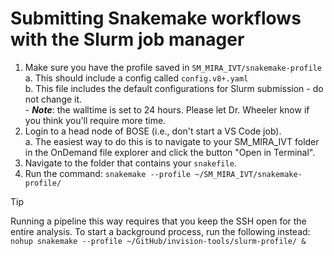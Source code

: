 # Submitting Snakemake workflows with the Slurm job manager

1. Make sure you have the profile saved in `SM_MIRA_IVT/snakemake-profile`  
    a. This should include a config called `config.v8+.yaml`  
    b. This file includes the default configurations for Slurm submission - do not change it.  
        - ***Note***: the walltime is set to 24 hours. Please let Dr. Wheeler know if you think you'll require more time.  
2. Login to a head node of BOSE (i.e., don't start a VS Code job).  
    a. The easiest way to do this is to navigate to your SM_MIRA_IVT folder in the OnDemand file explorer and click the button "Open in Terminal".  
3. Navigate to the folder that contains your `snakefile`.  
4. Run the command: `snakemake --profile ~/SM_MIRA_IVT/snakemake-profile/`
  >[!TIP]
  > Running a pipeline this way requires that you keep the SSH open for the entire analysis. To start a background process, run the following instead: `nohup snakemake --profile ~/GitHub/invision-tools/slurm-profile/ &`   
